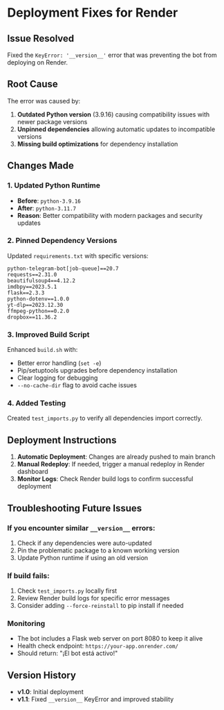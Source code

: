 # Deployment Fixes for Render

## Issue Resolved
Fixed the `KeyError: '__version__'` error that was preventing the bot from deploying on Render.

## Root Cause
The error was caused by:
1. **Outdated Python version** (3.9.16) causing compatibility issues with newer package versions
2. **Unpinned dependencies** allowing automatic updates to incompatible versions
3. **Missing build optimizations** for dependency installation

## Changes Made

### 1. Updated Python Runtime
- **Before**: `python-3.9.16`
- **After**: `python-3.11.7`
- **Reason**: Better compatibility with modern packages and security updates

### 2. Pinned Dependency Versions
Updated `requirements.txt` with specific versions:
```
python-telegram-bot[job-queue]==20.7
requests==2.31.0
beautifulsoup4==4.12.2
imdbpy==2023.5.1
flask==2.3.3
python-dotenv==1.0.0
yt-dlp==2023.12.30
ffmpeg-python==0.2.0
dropbox==11.36.2
```

### 3. Improved Build Script
Enhanced `build.sh` with:
- Better error handling (`set -e`)
- Pip/setuptools upgrades before dependency installation
- Clear logging for debugging
- `--no-cache-dir` flag to avoid cache issues

### 4. Added Testing
Created `test_imports.py` to verify all dependencies import correctly.

## Deployment Instructions

1. **Automatic Deployment**: Changes are already pushed to main branch
2. **Manual Redeploy**: If needed, trigger a manual redeploy in Render dashboard
3. **Monitor Logs**: Check Render build logs to confirm successful deployment

## Troubleshooting Future Issues

### If you encounter similar `__version__` errors:
1. Check if any dependencies were auto-updated
2. Pin the problematic package to a known working version
3. Update Python runtime if using an old version

### If build fails:
1. Check `test_imports.py` locally first
2. Review Render build logs for specific error messages
3. Consider adding `--force-reinstall` to pip install if needed

### Monitoring
- The bot includes a Flask web server on port 8080 to keep it alive
- Health check endpoint: `https://your-app.onrender.com/`
- Should return: "¡El bot está activo!"

## Version History
- **v1.0**: Initial deployment
- **v1.1**: Fixed `__version__` KeyError and improved stability
